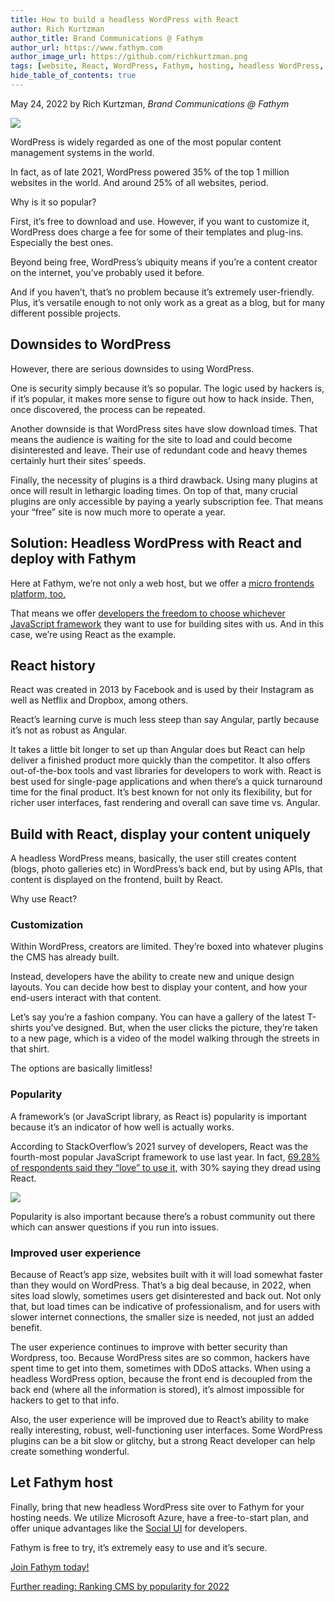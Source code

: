 ```yaml
---
title: How to build a headless WordPress with React
author: Rich Kurtzman
author_title: Brand Communications @ Fathym
author_url: https://www.fathym.com
author_image_url: https://github.com/richkurtzman.png
tags: [website, React, WordPress, Fathym, hosting, headless WordPress, micro frontends]
hide_table_of_contents: true
---
```


May 24, 2022 by Rich Kurtzman, _Brand Communications @ Fathym_

![](https://www.fathym.com/img/reactlogo.png)

WordPress is widely regarded as one of the most popular content management systems in the world.  

In fact, as of late 2021, WordPress powered 35% of the top 1 million websites in the world. And around 25% of all websites, period.  

Why is it so popular?  

First, it’s free to download and use. However, if you want to customize it, WordPress does charge a fee for some of their templates and plug-ins. Especially the best ones. 

Beyond being free, WordPress’s ubiquity means if you’re a content creator on the internet, you’ve probably used it before.  

And if you haven’t, that’s no problem because it’s extremely user-friendly. Plus, it’s versatile enough to not only work as a great as a blog, but for many different possible projects.  

## Downsides to WordPress 

However, there are serious downsides to using WordPress.  

One is security simply because it’s so popular. The logic used by hackers is, if it’s popular, it makes more sense to figure out how to hack inside. Then, once discovered, the process can be repeated.  

Another downside is that WordPress sites have slow download times. That means the audience is waiting for the site to load and could become disinterested and leave. Their use of redundant code and heavy themes certainly hurt their sites’ speeds.  

Finally, the necessity of plugins is a third drawback. Using many plugins at once will result in lethargic loading times. On top of that, many crucial plugins are only accessible by paying a yearly subscription fee. That means your “free” site is now much more to operate a year.  

## Solution: Headless WordPress with React and deploy with Fathym 

Here at Fathym, we’re not only a web host, but we offer a [micro frontends platform, too.](https://www.fathym.com/blog/articles/2022/march/2022-03-14-a-simple-micro-frontends-explainer)  

That means we offer [developers the freedom to choose whichever JavaScript framework](https://www.fathym.com/blog/articles/2022/february/2022-02-28-angular-vs-react-vs-vue-you-choose) they want to use for building sites with us. And in this case, we’re using React as the example.  

## React history 

React was created in 2013 by Facebook and is used by their Instagram as well as Netflix and Dropbox, among others.   

React’s learning curve is much less steep than say Angular, partly because it’s not as robust as Angular.  

It takes a little bit longer to set up than Angular does but React can help deliver a finished product more quickly than the competitor. It also offers out-of-the-box tools and vast libraries for developers to work with. React is best used for single-page applications and when there’s a quick turnaround time for the final product. It’s best known for not only its flexibility, but for richer user interfaces, fast rendering and overall can save time vs. Angular.  


## Build with React, display your content uniquely 

A headless WordPress means, basically, the user still creates content (blogs, photo galleries etc) in WordPress’s back end, but by using APIs, that content is displayed on the frontend, built by React.  

Why use React?  

### Customization 

Within WordPress, creators are limited. They’re boxed into whatever plugins the CMS has already built.  

Instead, developers have the ability to create new and unique design layouts. You can decide how best to display your content, and how your end-users interact with that content.  

Let’s say you’re a fashion company. You can have a gallery of the latest T-shirts you’ve designed. But, when the user clicks the picture, they’re taken to a new page, which is a video of the model walking through the streets in that shirt.  

The options are basically limitless!  

### Popularity 

A framework’s (or JavaScript library, as React is) popularity is important because it’s an indicator of how well is actually works.  

According to StackOverflow’s 2021 survey of developers, React was the fourth-most popular JavaScript framework to use last year. In fact, [69.28% of respondents said they “love” to use it,](https://www.fathym.com/blog/articles/2022/april/2022-04-13-micro-frontend-popularity) with 30% saying they dread using React.  

![](https://www.fathym.com/img/frameworksloved.png)

Popularity is also important because there’s a robust community out there which can answer questions if you run into issues.  

### Improved user experience 

Because of React’s app size, websites built with it will load somewhat faster than they would on WordPress. That’s a big deal because, in 2022, when sites load slowly, sometimes users get disinterested and back out. Not only that, but load times can be indicative of professionalism, and for users with slower internet connections, the smaller size is needed, not just an added benefit. 

The user experience continues to improve with better security than Wordpress, too. Because WordPress sites are so common, hackers have spent time to get into them, sometimes with DDoS attacks. When using a headless WordPress option, because the front end is decoupled from the back end (where all the information is stored), it’s almost impossible for hackers to get to that info. 

Also, the user experience will be improved due to React’s ability to make really interesting, robust, well-functioning user interfaces. Some WordPress plugins can be a bit slow or glitchy, but a strong React developer can help create something wonderful.  

## Let Fathym host 

Finally, bring that new headless WordPress site over to Fathym for your hosting needs. We utilize Microsoft Azure, have a free-to-start plan, and offer unique advantages like the [Social UI](https://www.fathym.com/blog/articles/2022/march/2022-03-02-introducing-fathyms-social-ui) for developers.  

Fathym is free to try, it’s extremely easy to use and it’s secure.  

[Join Fathym today!](https://www.fathym.com/dashboard) 

[Further reading: Ranking CMS by popularity for 2022](https://www.fathym.com/blog/articles/2022/july/2022-07-28-ranking-cms-on-popularity-2022)